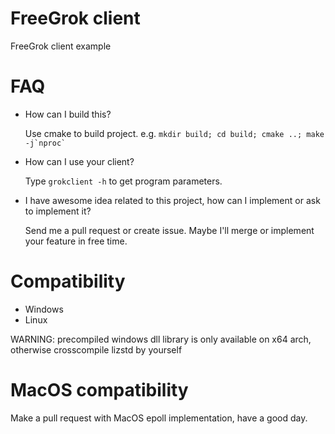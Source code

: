 # FreeGrok client
FreeGrok client example

# FAQ

- How can I build this?
  
   Use cmake to build project. e.g. ```mkdir build; cd build; cmake ..; make -j`nproc` ```
  
- How can I use your client?
    
    Type `grokclient -h` to get program parameters.

- I have awesome idea related to this project, how can I implement or ask to implement it?
    
    Send me a pull request or create issue. Maybe I'll merge or implement your feature in free time.


# Compatibility

- Windows
- Linux


WARNING: precompiled windows dll library is only available on x64 arch, otherwise crosscompile lizstd by yourself


# MacOS compatibility

Make a pull request with MacOS epoll implementation, have a good day.
